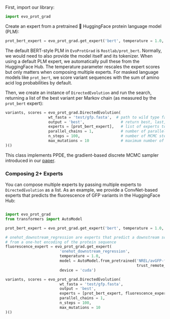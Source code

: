 First, import our library:

```python
import evo_prot_grad
```

Create an expert from a pretrained 🤗 HuggingFace protein language model (PLM):

```python
prot_bert_expert = evo_prot_grad.get_expert('bert', temperature = 1.0, device = 'cuda')
```
The default BERT-style PLM in `EvoProtGrad` is `Rostlab/prot_bert`. Normally, we would need to also provide the model itself and its tokenizer. When using a default PLM expert, we automatically pull these from the HuggingFace Hub. The temperature parameter rescales the expert scores but only matters when composing multiple experts. For masked language models like `prot_bert`, we score variant sequences with the sum of amino acid log probabilities by default.

Then, we create an instance of `DirectedEvolution` and run the search, returning a list of the best variant per Markov chain (as measured by the `prot_bert` expert):

```python
variants, scores = evo_prot_grad.DirectedEvolution(
                   wt_fasta = 'test/gfp.fasta',  # path to wild type fasta file
                   output = 'best',                # return best, last, all variants    
                   experts = [prot_bert_expert],   # list of experts to compose
                   parallel_chains = 1,            # number of parallel chains to run
                   n_steps = 100,                  # number of MCMC steps per chain
                   max_mutations = 10              # maximum number of mutations per variant
)()
```

This class implements PPDE, the gradient-based discrete MCMC sampler introduced in our [paper](https://doi.org/10.1088/2632-2153/accacd).

### Composing 2+ Experts

You can compose multiple experts by passing multiple experts to `DirectedEvolution` as a list. As an example, we provide a ConvNet-based experts that predicts the fluorescence of GFP variants in the HuggingFace Hub:

```python 

import evo_prot_grad
from transformers import AutoModel

prot_bert_expert = evo_prot_grad.get_expert('bert', temperature = 1.0, device = 'cuda')

# onehot_downstream_regression are experts that predict a downstream scalar property
# from a one-hot encoding of the protein sequence
fluorescence_expert = evo_prot_grad.get_expert(
                        'onehot_downstream_regression',
                        temperature = 1.0,
                        model = AutoModel.from_pretrained('NREL/avGFP-fluorescence-onehot-cnn',
                                                          trust_remote_code=True),
                        device = 'cuda')

variants, scores = evo_prot_grad.DirectedEvolution(
                        wt_fasta = 'test/gfp.fasta',
                        output = 'best',
                        experts = [prot_bert_expert, fluorescence_expert],
                        parallel_chains = 1,
                        n_steps = 100,              
                        max_mutations = 10
)()
```